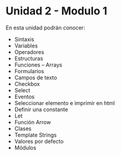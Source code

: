 # Unidad 2 - Modulo 1
En esta unidad podrán conocer:

- Sintaxis
- Variables
- Operadores
- Estructuras
- Funciones – Arrays
- Formularios
- Campos de texto
- Checkbox
- Select
- Eventos
- Seleccionar elemento e imprimir en html
- Definir una constante
- Let
- Función Arrow
- Clases
- Template Strings
- Valores por defecto
- Módulos
